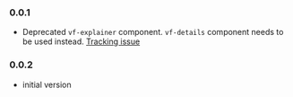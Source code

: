 ### 0.0.1

* Deprecated `vf-explainer` component. `vf-details` component needs to be used instead. [Tracking issue](https://github.com/visual-framework/vf-core/issues/1920)

### 0.0.2

* initial version
